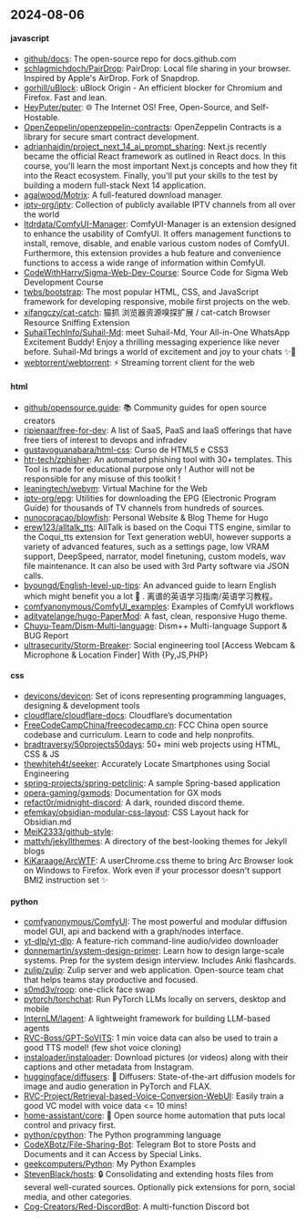 ## 2024-08-06

#### javascript
* [github/docs](https://github.com/github/docs): The open-source repo for docs.github.com
* [schlagmichdoch/PairDrop](https://github.com/schlagmichdoch/PairDrop): PairDrop: Local file sharing in your browser. Inspired by Apple's AirDrop. Fork of Snapdrop.
* [gorhill/uBlock](https://github.com/gorhill/uBlock): uBlock Origin - An efficient blocker for Chromium and Firefox. Fast and lean.
* [HeyPuter/puter](https://github.com/HeyPuter/puter): 🌐 The Internet OS! Free, Open-Source, and Self-Hostable.
* [OpenZeppelin/openzeppelin-contracts](https://github.com/OpenZeppelin/openzeppelin-contracts): OpenZeppelin Contracts is a library for secure smart contract development.
* [adrianhajdin/project_next_14_ai_prompt_sharing](https://github.com/adrianhajdin/project_next_14_ai_prompt_sharing): Next.js recently became the official React framework as outlined in React docs. In this course, you'll learn the most important Next.js concepts and how they fit into the React ecosystem. Finally, you'll put your skills to the test by building a modern full-stack Next 14 application.
* [agalwood/Motrix](https://github.com/agalwood/Motrix): A full-featured download manager.
* [iptv-org/iptv](https://github.com/iptv-org/iptv): Collection of publicly available IPTV channels from all over the world
* [ltdrdata/ComfyUI-Manager](https://github.com/ltdrdata/ComfyUI-Manager): ComfyUI-Manager is an extension designed to enhance the usability of ComfyUI. It offers management functions to install, remove, disable, and enable various custom nodes of ComfyUI. Furthermore, this extension provides a hub feature and convenience functions to access a wide range of information within ComfyUI.
* [CodeWithHarry/Sigma-Web-Dev-Course](https://github.com/CodeWithHarry/Sigma-Web-Dev-Course): Source Code for Sigma Web Development Course
* [twbs/bootstrap](https://github.com/twbs/bootstrap): The most popular HTML, CSS, and JavaScript framework for developing responsive, mobile first projects on the web.
* [xifangczy/cat-catch](https://github.com/xifangczy/cat-catch): 猫抓 浏览器资源嗅探扩展 / cat-catch Browser Resource Sniffing Extension
* [SuhailTechInfo/Suhail-Md](https://github.com/SuhailTechInfo/Suhail-Md): meet Suhail-Md, Your All-in-One WhatsApp Excitement Buddy! Enjoy a thrilling messaging experience like never before. Suhail-Md brings a world of excitement and joy to your chats ✨🤖
* [webtorrent/webtorrent](https://github.com/webtorrent/webtorrent): ⚡️ Streaming torrent client for the web

#### html
* [github/opensource.guide](https://github.com/github/opensource.guide): 📚 Community guides for open source creators
* [ripienaar/free-for-dev](https://github.com/ripienaar/free-for-dev): A list of SaaS, PaaS and IaaS offerings that have free tiers of interest to devops and infradev
* [gustavoguanabara/html-css](https://github.com/gustavoguanabara/html-css): Curso de HTML5 e CSS3
* [htr-tech/zphisher](https://github.com/htr-tech/zphisher): An automated phishing tool with 30+ templates. This Tool is made for educational purpose only ! Author will not be responsible for any misuse of this toolkit !
* [leaningtech/webvm](https://github.com/leaningtech/webvm): Virtual Machine for the Web
* [iptv-org/epg](https://github.com/iptv-org/epg): Utilities for downloading the EPG (Electronic Program Guide) for thousands of TV channels from hundreds of sources.
* [nunocoracao/blowfish](https://github.com/nunocoracao/blowfish): Personal Website & Blog Theme for Hugo
* [erew123/alltalk_tts](https://github.com/erew123/alltalk_tts): AllTalk is based on the Coqui TTS engine, similar to the Coqui_tts extension for Text generation webUI, however supports a variety of advanced features, such as a settings page, low VRAM support, DeepSpeed, narrator, model finetuning, custom models, wav file maintenance. It can also be used with 3rd Party software via JSON calls.
* [byoungd/English-level-up-tips](https://github.com/byoungd/English-level-up-tips): An advanced guide to learn English which might benefit you a lot 🎉 . 离谱的英语学习指南/英语学习教程。
* [comfyanonymous/ComfyUI_examples](https://github.com/comfyanonymous/ComfyUI_examples): Examples of ComfyUI workflows
* [adityatelange/hugo-PaperMod](https://github.com/adityatelange/hugo-PaperMod): A fast, clean, responsive Hugo theme.
* [Chuyu-Team/Dism-Multi-language](https://github.com/Chuyu-Team/Dism-Multi-language): Dism++ Multi-language Support & BUG Report
* [ultrasecurity/Storm-Breaker](https://github.com/ultrasecurity/Storm-Breaker): Social engineering tool [Access Webcam & Microphone & Location Finder] With {Py,JS,PHP}

#### css
* [devicons/devicon](https://github.com/devicons/devicon): Set of icons representing programming languages, designing & development tools
* [cloudflare/cloudflare-docs](https://github.com/cloudflare/cloudflare-docs): Cloudflare’s documentation
* [FreeCodeCampChina/freecodecamp.cn](https://github.com/FreeCodeCampChina/freecodecamp.cn): FCC China open source codebase and curriculum. Learn to code and help nonprofits.
* [bradtraversy/50projects50days](https://github.com/bradtraversy/50projects50days): 50+ mini web projects using HTML, CSS & JS
* [thewhiteh4t/seeker](https://github.com/thewhiteh4t/seeker): Accurately Locate Smartphones using Social Engineering
* [spring-projects/spring-petclinic](https://github.com/spring-projects/spring-petclinic): A sample Spring-based application
* [opera-gaming/gxmods](https://github.com/opera-gaming/gxmods): Documentation for GX mods
* [refact0r/midnight-discord](https://github.com/refact0r/midnight-discord): A dark, rounded discord theme.
* [efemkay/obsidian-modular-css-layout](https://github.com/efemkay/obsidian-modular-css-layout): CSS Layout hack for Obsidian.md
* [MeiK2333/github-style](https://github.com/MeiK2333/github-style): 
* [mattvh/jekyllthemes](https://github.com/mattvh/jekyllthemes): A directory of the best-looking themes for Jekyll blogs
* [KiKaraage/ArcWTF](https://github.com/KiKaraage/ArcWTF): A userChrome.css theme to bring Arc Browser look on Windows to Firefox. Work even if your processor doesn't support BMI2 instruction set ✨

#### python
* [comfyanonymous/ComfyUI](https://github.com/comfyanonymous/ComfyUI): The most powerful and modular diffusion model GUI, api and backend with a graph/nodes interface.
* [yt-dlp/yt-dlp](https://github.com/yt-dlp/yt-dlp): A feature-rich command-line audio/video downloader
* [donnemartin/system-design-primer](https://github.com/donnemartin/system-design-primer): Learn how to design large-scale systems. Prep for the system design interview. Includes Anki flashcards.
* [zulip/zulip](https://github.com/zulip/zulip): Zulip server and web application. Open-source team chat that helps teams stay productive and focused.
* [s0md3v/roop](https://github.com/s0md3v/roop): one-click face swap
* [pytorch/torchchat](https://github.com/pytorch/torchchat): Run PyTorch LLMs locally on servers, desktop and mobile
* [InternLM/lagent](https://github.com/InternLM/lagent): A lightweight framework for building LLM-based agents
* [RVC-Boss/GPT-SoVITS](https://github.com/RVC-Boss/GPT-SoVITS): 1 min voice data can also be used to train a good TTS model! (few shot voice cloning)
* [instaloader/instaloader](https://github.com/instaloader/instaloader): Download pictures (or videos) along with their captions and other metadata from Instagram.
* [huggingface/diffusers](https://github.com/huggingface/diffusers): 🤗 Diffusers: State-of-the-art diffusion models for image and audio generation in PyTorch and FLAX.
* [RVC-Project/Retrieval-based-Voice-Conversion-WebUI](https://github.com/RVC-Project/Retrieval-based-Voice-Conversion-WebUI): Easily train a good VC model with voice data <= 10 mins!
* [home-assistant/core](https://github.com/home-assistant/core): 🏡 Open source home automation that puts local control and privacy first.
* [python/cpython](https://github.com/python/cpython): The Python programming language
* [CodeXBotz/File-Sharing-Bot](https://github.com/CodeXBotz/File-Sharing-Bot): Telegram Bot to store Posts and Documents and it can Access by Special Links.
* [geekcomputers/Python](https://github.com/geekcomputers/Python): My Python Examples
* [StevenBlack/hosts](https://github.com/StevenBlack/hosts): 🔒 Consolidating and extending hosts files from several well-curated sources. Optionally pick extensions for porn, social media, and other categories.
* [Cog-Creators/Red-DiscordBot](https://github.com/Cog-Creators/Red-DiscordBot): A multi-function Discord bot
